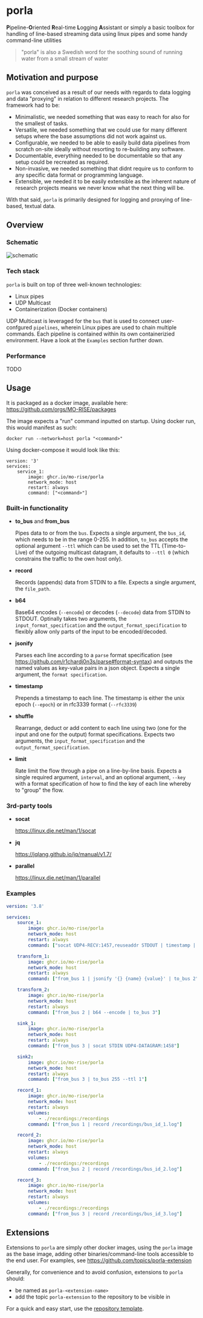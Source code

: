 # porla
**P**ipeline-**O**riented **R**eal-time **L**ogging **A**ssistant or simply a basic toolbox for handling of line-based streaming data using linux pipes and some handy command-line utilities

> "porla" is also a Swedish word for the soothing sound of running water from a small stream of water

## Motivation and purpose

`porla` was conceived as a result of our needs with regards to data logging and data "proxying" in relation to different research projects. The framework had to be:

* Minimalistic, we needed something that was easy to reach for also for the smallest of tasks.
* Versatile, we needed something that we could use for many different setups where the base assumptions did not work against us.
* Configurable, we needed to be able to easily build data pipelines from scratch on-site ideally without resorting to re-building any software.
* Documentable, everything needed to be documentable so that any setup could be recreated as required.
* Non-invasive, we needed something that didnt require us to conform to any specific data format or programming language.
* Extensible, we needed it to be easily extensible as the inherent nature of research projects means we never know what the next thing will be.

With that said, `porla` is primarily designed for logging and proxying of line-based, textual data.


## Overview

### Schematic

![schematic](./porla.svg)

### Tech stack

`porla` is built on top of three well-known technologies:

* Linux pipes
* UDP Multicast
* Containerization (Docker containers)

UDP Multicast is leveraged for the `bus` that is used to connect user-confgured `pipelines`, wherein Linux pipes are used to chain multiple commands. Each pipeline is contained within its own containerizied environment. Have a look at the `Examples` section further down.

### Performance

TODO

## Usage

It is packaged as a docker image, available here: https://github.com/orgs/MO-RISE/packages

The image expects a "run" command inputted on startup. Using docker run, this would manifest as such:
```
docker run --network=host porla "<command>"
```

Using docker-compose it would look like this:
```
version: '3'
services:
    service_1:
        image: ghcr.io/mo-rise/porla
        network_mode: host
        restart: always
        command: ["<command>"]
```

### Built-in functionality

* **to_bus** and **from_bus**

  Pipes data to or from the `bus`. Expects a single argument, the `bus_id`, which needs to be in the range 0-255. In addition, `to_bus` accepts the optional argument `--ttl` which can be used to set the TTL (Time-to-Live) of the outgoing multicast datagram, it defaults to `--ttl 0` (which constrains the traffic to the own host only).

* **record**

  Records (appends) data from STDIN to a file. Expects a single argument, the `file_path`.

* **b64**

  Base64 encodes (`--encode`) or decodes (`--decode`) data from STDIN to STDOUT. Optinally takes two arguments, the `input_format_specification` and the `output_format_specification` to flexibly allow only parts of the input to be encoded/decoded.

* **jsonify**

  Parses each line according to a `parse` format specification (see https://github.com/r1chardj0n3s/parse#format-syntax) and outputs the named values as key-value pairs in a json object. Expects a single argument, the `format specification`.

* **timestamp**

  Prepends a timestamp  to each line. The timestamp is either the unix epoch (`--epoch`) or in rfc3339 format (`--rfc3339`)

* **shuffle**

  Rearrange, deduct or add content to each line using two (one for the input and one for the output) format specifications. Expects two arguments, the `input_format_specification` and the `output_format_specification`.

* **limit**

  Rate limit the flow through a pipe on a line-by-line basis. Expects a single required argument, `interval`, and an optional argument, `--key` with a format specification of how to find the key of each line whereby to "group" the flow.


### 3rd-party tools

* **socat**

  https://linux.die.net/man/1/socat

* **jq**

  https://jqlang.github.io/jq/manual/v1.7/

* **parallel**

  https://linux.die.net/man/1/parallel

### Examples

```yaml
version: '3.8'

services:
    source_1:
        image: ghcr.io/mo-rise/porla
        network_mode: host
        restart: always
        command: ["socat UDP4-RECV:1457,reuseaddr STDOUT | timestamp | to_bus 1"]

    transform_1:
        image: ghcr.io/mo-rise/porla
        network_mode: host
        restart: always
        command: ["from_bus 1 | jsonify '{} {name} {value}' | to_bus 2"]

    transform_2:
        image: ghcr.io/mo-rise/porla
        network_mode: host
        restart: always
        command: ["from_bus 2 | b64 --encode | to_bus 3"]

    sink_1:
        image: ghcr.io/mo-rise/porla
        network_mode: host
        restart: always
        command: ["from_bus 3 | socat STDIN UDP4-DATAGRAM:1458"]

    sink2:
        image: ghcr.io/mo-rise/porla
        network_mode: host
        restart: always
        command: ["from_bus 3 | to_bus 255 --ttl 1"]

    record_1:
        image: ghcr.io/mo-rise/porla
        network_mode: host
        restart: always
        volumes:
            - ./recordings:/recordings
        command: ["from_bus 1 | record /recordings/bus_id_1.log"]

    record_2:
        image: ghcr.io/mo-rise/porla
        network_mode: host
        restart: always
        volumes:
            - ./recordings:/recordings
        command: ["from_bus 2 | record /recordings/bus_id_2.log"]

    record_3:
        image: ghcr.io/mo-rise/porla
        network_mode: host
        restart: always
        volumes:
            - ./recordings:/recordings
        command: ["from_bus 3 | record /recordings/bus_id_3.log"]

```

## Extensions

Extensions to `porla` are simply other docker images, using the `porla` image as the base image, adding other binaries/command-line tools accessible to the end user. For examples, see https://github.com/topics/porla-extension

Generally, for convenience and to avoid confusion, extensions to `porla` should:
* be named as `porla-<extension-name>`
* add the topic `porla-extension` to the repository to be visible in

For a quick and easy start, use the [repository template](https://github.com/MO-RISE/porla-extension-template).

